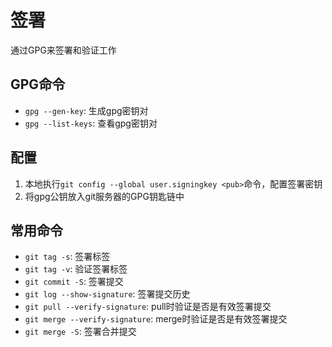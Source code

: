 # 签署

通过GPG来签署和验证工作

## GPG命令

* `gpg --gen-key`: 生成gpg密钥对
* `gpg --list-keys`: 查看gpg密钥对

## 配置

1. 本地执行`git config --global user.signingkey <pub>`命令，配置签署密钥
2. 将gpg公钥放入git服务器的GPG钥匙链中

## 常用命令

* `git tag -s`: 签署标签
* `git tag -v`: 验证签署标签
* `git commit -S`: 签署提交
* `git log --show-signature`: 签署提交历史
* `git pull --verify-signature`: pull时验证是否是有效签署提交
* `git merge --verify-signature`: merge时验证是否是有效签署提交
* `git merge -S`: 签署合并提交